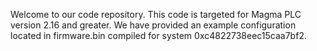 Welcome to our code repository.
This code is targeted for Magma PLC version 2.16 and greater.
We have provided an example configuration located in firmware.bin compiled for system 0xc4822738eec15caa7bf2.